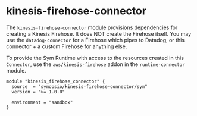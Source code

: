 # kinesis-firehose-connector

The `kinesis-firehose-connector` module provisions dependencies for creating a Kinesis Firehose. It does NOT create the Firehose itself. You may use the `datadog-connector` for a Firehose which pipes to Datadog, or this connector + a custom Firehose for anything else.

To provide the Sym Runtime with access to the resources created in this `Connector`, use the `aws/kinesis-firehose` addon in the `runtime-connector` module.

```hcl
module "kinesis_firehose_connector" {
  source  = "symopsio/kinesis-firehose-connector/sym"
  version = ">= 1.0.0"

  environment = "sandbox"
}
```
